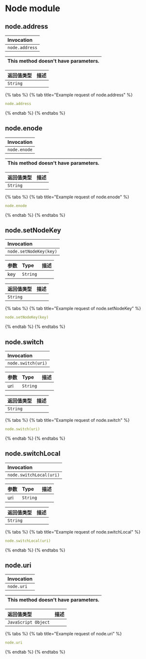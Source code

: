 # Node module

## node.address

| Invocation |
| :--- |
| `node.address` |

| This method doesn't have parameters. |
| :--- |


| 返回值类型 | 描述 |
| :--- | :--- |
| `String` |  |

{% tabs %}
{% tab title="Example request of node.address" %}
```yaml
node.address
```
{% endtab %}
{% endtabs %}

## node.enode

| Invocation |
| :--- |
| `node.enode` |

| This method doesn't have parameters. |
| :--- |


| 返回值类型 | 描述 |
| :--- | :--- |
| `String` |  |

{% tabs %}
{% tab title="Example request of node.enode" %}
```yaml
node.enode
```
{% endtab %}
{% endtabs %}

## node.setNodeKey

| Invocation |
| :--- |
| `node.setNodeKey(key)` |

| 参数 | Type | 描述 |
| :--- | :--- | :--- |
| key | `String` |  |

| 返回值类型 | 描述 |
| :--- | :--- |
| `String` |  |

{% tabs %}
{% tab title="Example request of node.setNodeKey" %}
```yaml
node.setNodeKey(key)
```
{% endtab %}
{% endtabs %}

## node.switch

| Invocation |
| :--- |
| `node.switch(uri)` |

| 参数 | Type | 描述 |
| :--- | :--- | :--- |
| uri | `String` |  |

| 返回值类型 | 描述 |
| :--- | :--- |
| `String` |  |

{% tabs %}
{% tab title="Example request of node.switch" %}
```yaml
node.switch(uri)
```
{% endtab %}
{% endtabs %}

## node.switchLocal

| Invocation |
| :--- |
| `node.switchLocal(uri)` |

| 参数 | Type | 描述 |
| :--- | :--- | :--- |
| uri | `String` |  |

| 返回值类型 | 描述 |
| :--- | :--- |
| `String` |  |

{% tabs %}
{% tab title="Example request of node.switchLocal" %}
```yaml
node.switchLocal(uri)
```
{% endtab %}
{% endtabs %}

## node.uri

| Invocation |
| :--- |
| `node.uri` |

| This method doesn't have parameters. |
| :--- |


| 返回值类型 | 描述 |
| :--- | :--- |
| `JavaScript Object` |  |

{% tabs %}
{% tab title="Example request of node.uri" %}
```yaml
node.uri
```
{% endtab %}
{% endtabs %}


